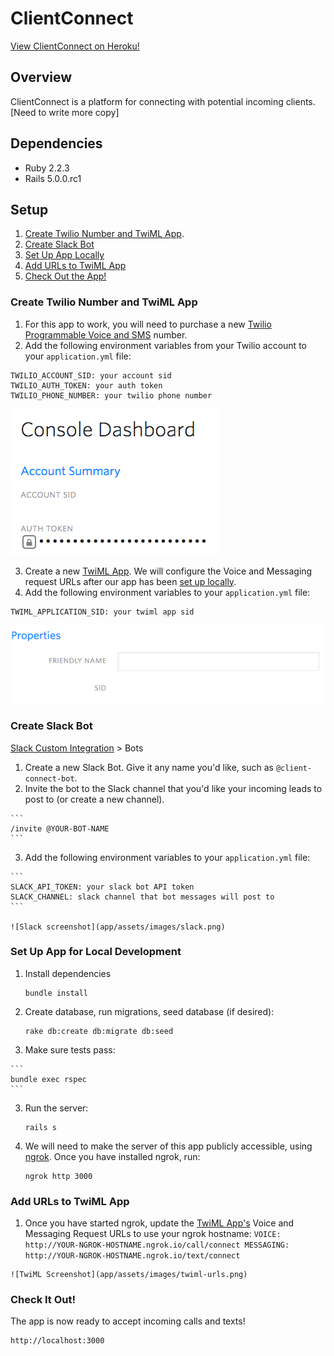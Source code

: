 # ClientConnect

[View ClientConnect on Heroku!](http://client-connect.herokuapp.com/)

## Overview

ClientConnect is a platform for connecting with potential incoming clients. [Need to write more copy]

## Dependencies

* Ruby 2.2.3
* Rails 5.0.0.rc1

## Setup

  1. [Create Twilio Number and TwiML App](#create-twilio-number-and-twiml-app).
  2. [Create Slack Bot](#create-slack-bot)
  3. [Set Up App Locally](#set-up-app-for-local-development)
  4. [Add URLs to TwiML App](#add-urls-to-twiml-app)
  5. [Check Out the App!](#check-it-out)

### Create Twilio Number and TwiML App

  1. For this app to work, you will need to purchase a new [Twilio Programmable Voice and SMS](https://www.twilio.com/voice) number.
  2. Add the following environment variables from your Twilio account to your `application.yml` file:

  ```
  TWILIO_ACCOUNT_SID: your account sid
  TWILIO_AUTH_TOKEN: your auth token
  TWILIO_PHONE_NUMBER: your twilio phone number
  ```

  ![Twilio screenshot](app/assets/images/twilio-account.png)

  3. Create a new [TwiML App](https://www.twilio.com/user/account/apps/add). We will configure the Voice and Messaging request URLs after our app has been [set up locally](#set-up-app-for-local-development).
  4. Add the following environment variables to your `application.yml` file:

   ```
   TWIML_APPLICATION_SID: your twiml app sid
   ```

   ![TwiML screenshot](app/assets/images/twilio-twiml-sid.png)

### Create Slack Bot

  [Slack Custom Integration](https://slack.com/apps/build/custom-integration) > Bots

  1. Create a new Slack Bot. Give it any name you'd like, such as `@client-connect-bot`.
  2. Invite the bot to the Slack channel that you'd like your incoming leads to post to (or create a new channel).

    ```
    /invite @YOUR-BOT-NAME
    ```

  3. Add the following environment variables to your `application.yml` file:

    ```
    SLACK_API_TOKEN: your slack bot API token
    SLACK_CHANNEL: slack channel that bot messages will post to
    ```

    ![Slack screenshot](app/assets/images/slack.png)

### Set Up App for Local Development

  1. Install dependencies
  
     ```
     bundle install
     ```
  2. Create database, run migrations, seed database (if desired):
  
     ```
     rake db:create db:migrate db:seed
     ```
  3. Make sure tests pass:

    ```
    bundle exec rspec
    ```
  3. Run the server:
  
     ```
     rails s
     ```
  4. We will need to make the server of this app publicly accessible, using [ngrok](https://ngrok.com/). Once you have installed ngrok, run:

     ```
     ngrok http 3000
     ```

### Add URLs to TwiML App

  1. Once you have started ngrok, update the [TwiML App's](https://www.twilio.com/console/voice/dev-tools/twiml-apps/) Voice and Messaging Request URLs to use your ngrok hostname:
    ```
    VOICE: http://YOUR-NGROK-HOSTNAME.ngrok.io/call/connect
    MESSAGING: http://YOUR-NGROK-HOSTNAME.ngrok.io/text/connect
    ```

    ![TwiML Screenshot](app/assets/images/twiml-urls.png)

### Check It Out!
  The app is now ready to accept incoming calls and texts!

  ```
  http://localhost:3000
  ```
